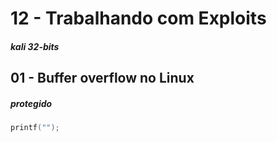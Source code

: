 # 12 - Trabalhando com Exploits

##### kali 32-bits

## 01 - Buffer overflow no Linux

##### protegido

```c
printf("");
```